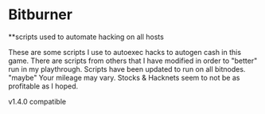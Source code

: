 # Bitburner
**scripts used to automate hacking on all hosts

These are some scripts I use to autoexec hacks to autogen cash in this game.
There are scripts from others that I have modified in order to "better" run in my playthrough.
Scripts have been updated to run on all bitnodes. "maybe"
Your mileage may vary. Stocks & Hacknets seem to not be as profitable as I hoped.

v1.4.0 compatible
